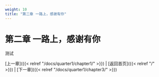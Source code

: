 ```yaml
---
weight: 10
title: "第二章 一路上，感谢有你"
---
```


# 第二章 一路上，感谢有你

测试

[上一章]({{< relref "/docs/quarter1/chapter1/" >}}) | [返回首页]({{< relref "/" >}}) | [下一章]({{< relref "/docs/quarter1/chapter3/" >}})